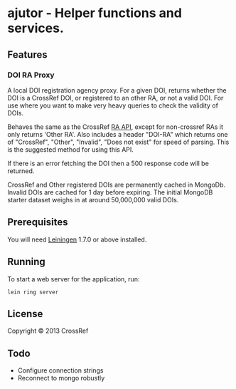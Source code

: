# ajutor - Helper functions and services.

## Features

### DOI RA Proxy

A local DOI registration agency proxy. For a given DOI, returns whether the DOI is a CrossRef DOI, or registered to an other RA, or not a valid DOI. For use where you want to make very heavy queries to check the validity of DOIs. 

Behaves the same as the CrossRef [RA API][1], except for non-crossref RAs it only returns 'Other RA'. Also includes a header "DOI-RA" which returns one of "CrossRef", "Other", "Invalid", "Does not exist" for speed of parsing. This is the suggested method for using this API. 

If there is an error fetching the DOI then a 500 response code will be returned.

CrossRef and Other registered DOIs are permanently cached in MongoDb. Invalid DOIs are cached for 1 day before expiring. The initial MongoDB starter dataset weighs in at around 50,000,000 valid DOIs.

[1]: http://doi.crossref.org/ra/

## Prerequisites

You will need [Leiningen][2] 1.7.0 or above installed.

[2]: https://github.com/technomancy/leiningen

## Running

To start a web server for the application, run:

    lein ring server

## License

Copyright © 2013 CrossRef

## Todo

 - Configure connection strings
 - Reconnect to mongo robustly 